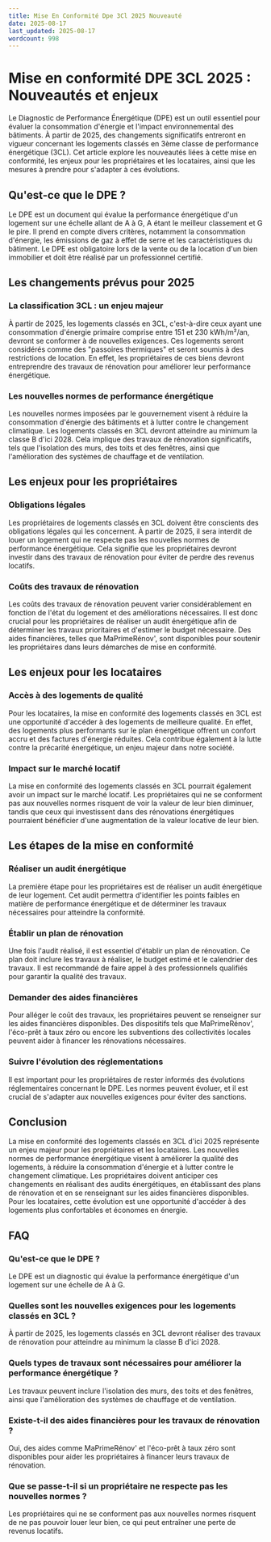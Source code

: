 ```yaml
---
title: Mise En Conformité Dpe 3Cl 2025 Nouveauté
date: 2025-08-17
last_updated: 2025-08-17
wordcount: 998
---
```


# Mise en conformité DPE 3CL 2025 : Nouveautés et enjeux

Le Diagnostic de Performance Énergétique (DPE) est un outil essentiel pour évaluer la consommation d'énergie et l'impact environnemental des bâtiments. À partir de 2025, des changements significatifs entreront en vigueur concernant les logements classés en 3ème classe de performance énergétique (3CL). Cet article explore les nouveautés liées à cette mise en conformité, les enjeux pour les propriétaires et les locataires, ainsi que les mesures à prendre pour s'adapter à ces évolutions.

## Qu'est-ce que le DPE ?

Le DPE est un document qui évalue la performance énergétique d'un logement sur une échelle allant de A à G, A étant le meilleur classement et G le pire. Il prend en compte divers critères, notamment la consommation d'énergie, les émissions de gaz à effet de serre et les caractéristiques du bâtiment. Le DPE est obligatoire lors de la vente ou de la location d'un bien immobilier et doit être réalisé par un professionnel certifié.

## Les changements prévus pour 2025

### La classification 3CL : un enjeu majeur

À partir de 2025, les logements classés en 3CL, c'est-à-dire ceux ayant une consommation d'énergie primaire comprise entre 151 et 230 kWh/m²/an, devront se conformer à de nouvelles exigences. Ces logements seront considérés comme des "passoires thermiques" et seront soumis à des restrictions de location. En effet, les propriétaires de ces biens devront entreprendre des travaux de rénovation pour améliorer leur performance énergétique.

### Les nouvelles normes de performance énergétique

Les nouvelles normes imposées par le gouvernement visent à réduire la consommation d'énergie des bâtiments et à lutter contre le changement climatique. Les logements classés en 3CL devront atteindre au minimum la classe B d'ici 2028. Cela implique des travaux de rénovation significatifs, tels que l'isolation des murs, des toits et des fenêtres, ainsi que l'amélioration des systèmes de chauffage et de ventilation.

## Les enjeux pour les propriétaires

### Obligations légales

Les propriétaires de logements classés en 3CL doivent être conscients des obligations légales qui les concernent. À partir de 2025, il sera interdit de louer un logement qui ne respecte pas les nouvelles normes de performance énergétique. Cela signifie que les propriétaires devront investir dans des travaux de rénovation pour éviter de perdre des revenus locatifs.

### Coûts des travaux de rénovation

Les coûts des travaux de rénovation peuvent varier considérablement en fonction de l'état du logement et des améliorations nécessaires. Il est donc crucial pour les propriétaires de réaliser un audit énergétique afin de déterminer les travaux prioritaires et d'estimer le budget nécessaire. Des aides financières, telles que MaPrimeRénov', sont disponibles pour soutenir les propriétaires dans leurs démarches de mise en conformité.

## Les enjeux pour les locataires

### Accès à des logements de qualité

Pour les locataires, la mise en conformité des logements classés en 3CL est une opportunité d'accéder à des logements de meilleure qualité. En effet, des logements plus performants sur le plan énergétique offrent un confort accru et des factures d'énergie réduites. Cela contribue également à la lutte contre la précarité énergétique, un enjeu majeur dans notre société.

### Impact sur le marché locatif

La mise en conformité des logements classés en 3CL pourrait également avoir un impact sur le marché locatif. Les propriétaires qui ne se conforment pas aux nouvelles normes risquent de voir la valeur de leur bien diminuer, tandis que ceux qui investissent dans des rénovations énergétiques pourraient bénéficier d'une augmentation de la valeur locative de leur bien.

## Les étapes de la mise en conformité

### Réaliser un audit énergétique

La première étape pour les propriétaires est de réaliser un audit énergétique de leur logement. Cet audit permettra d'identifier les points faibles en matière de performance énergétique et de déterminer les travaux nécessaires pour atteindre la conformité.

### Établir un plan de rénovation

Une fois l'audit réalisé, il est essentiel d'établir un plan de rénovation. Ce plan doit inclure les travaux à réaliser, le budget estimé et le calendrier des travaux. Il est recommandé de faire appel à des professionnels qualifiés pour garantir la qualité des travaux.

### Demander des aides financières

Pour alléger le coût des travaux, les propriétaires peuvent se renseigner sur les aides financières disponibles. Des dispositifs tels que MaPrimeRénov', l'éco-prêt à taux zéro ou encore les subventions des collectivités locales peuvent aider à financer les rénovations nécessaires.

### Suivre l'évolution des réglementations

Il est important pour les propriétaires de rester informés des évolutions réglementaires concernant le DPE. Les normes peuvent évoluer, et il est crucial de s'adapter aux nouvelles exigences pour éviter des sanctions.

## Conclusion

La mise en conformité des logements classés en 3CL d'ici 2025 représente un enjeu majeur pour les propriétaires et les locataires. Les nouvelles normes de performance énergétique visent à améliorer la qualité des logements, à réduire la consommation d'énergie et à lutter contre le changement climatique. Les propriétaires doivent anticiper ces changements en réalisant des audits énergétiques, en établissant des plans de rénovation et en se renseignant sur les aides financières disponibles. Pour les locataires, cette évolution est une opportunité d'accéder à des logements plus confortables et économes en énergie.

## FAQ

### Qu'est-ce que le DPE ?

Le DPE est un diagnostic qui évalue la performance énergétique d'un logement sur une échelle de A à G.

### Quelles sont les nouvelles exigences pour les logements classés en 3CL ?

À partir de 2025, les logements classés en 3CL devront réaliser des travaux de rénovation pour atteindre au minimum la classe B d'ici 2028.

### Quels types de travaux sont nécessaires pour améliorer la performance énergétique ?

Les travaux peuvent inclure l'isolation des murs, des toits et des fenêtres, ainsi que l'amélioration des systèmes de chauffage et de ventilation.

### Existe-t-il des aides financières pour les travaux de rénovation ?

Oui, des aides comme MaPrimeRénov' et l'éco-prêt à taux zéro sont disponibles pour aider les propriétaires à financer leurs travaux de rénovation.

### Que se passe-t-il si un propriétaire ne respecte pas les nouvelles normes ?

Les propriétaires qui ne se conforment pas aux nouvelles normes risquent de ne pas pouvoir louer leur bien, ce qui peut entraîner une perte de revenus locatifs.